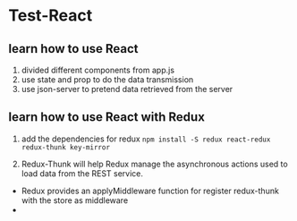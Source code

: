 # Test-React
## learn how to use React
1. divided different components from app.js
2. use state and prop to do the data transmission
3. use json-server to pretend data retrieved from the server

## learn how to use React with Redux
1. add the dependencies for redux
`npm install -S redux react-redux redux-thunk key-mirror`

2. Redux-Thunk will help Redux manage the asynchronous actions used to load data from the REST service.
 - Redux provides an applyMiddleware function for register redux-thunk with the store as middleware
 - 
